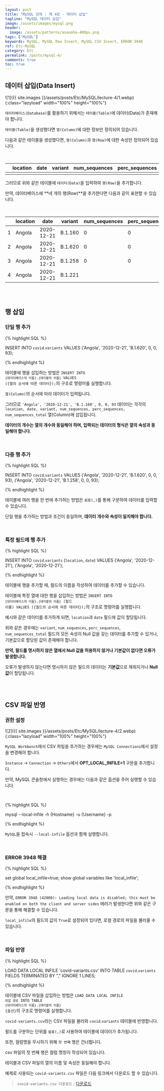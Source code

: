 ```yaml
---
layout: post
title: "MySQL 강좌 : 제 4강 - 데이터 삽입"
tagline: "MySQL 데이터 삽입"
image: /assets/images/mysql.png
header:
  image: /assets/patterns/asanoha-400px.png
tags: ['MySQL']
keywords: MySQL, MySQL Row Insert, MySQL CSV Insert, ERROR 3948
ref: Etc-MySQL
category: Etc
permalink: /posts/mysql-4/
comments: true
toc: true
---
```


## 데이터 삽입(Data Insert)

![1]({{ site.images }}/assets/posts/Etc/MySQL/lecture-4/1.webp){:class="lazyload" width="100%" height="100%"}

`데이터베이스(Database)`를 활용하기 위해서는 `테이블(Table)`에 데이터(Data)가 존재해야 합니다.

`테이블(Table)`을 생성했다면 `열(Column)`에 대한 정보만 정의되어 있습니다.

다음과 같은 테이블을 생성했다면, `열(Column)`과 `행(Row)`에 대한 속성만 정의되어 있습니다.

<br>

| | location | date |	variant | num_sequences | perc_sequences | num_sequences_total |
| :---: | --- | --- | --- | --- | --- | --- |
| | | | | | | |

그러므로 위와 같은 테이블에 `데이터(Data)`을 입력하여 `행(Row)`을 추가합니다.

만약, 데이터베이스에 **네 개의 행(Row)**을 추가한다면 다음과 같이 표현할 수 있습니다.

<br>

| | location | date |	variant | num_sequences | perc_sequences | num_sequences_total |
| :---: | --- | --- | --- | --- | --- | --- |
| 1 | Angola | 2020-12-21 | B.1.160 | 0 | 0 | 93 |
| 2 | Angola | 2020-12-21 | B.1.620 | 0 | 0 | 93 |
| 3 | Angola | 2020-12-21 | B.1.258 | 0 | 0 | 93 |
| 4 | Angola | 2020-12-21 | B.1.221 |  |  | 93 |

<br>
<br>

## 행 삽입

### 단일 행 추가

{% highlight SQL %}

INSERT INTO `covid`.`variants`
VALUES ('Angola', '2020-12-21', 'B.1.620', 0, 0, 93);

{% endhighlight %}

테이블에 행을 삽입하는 방법은 <code>INSERT INTO `{데이터베이스의 이름}`.`{테이블의 이름}` VALUES ({열의 순서에 따른 데이터});</code>의 구조로 명령어를 실행합니다.

`열(Column)`의 순서에 따라 데이터가 입력됩니다.

그러므로 `'Angola', '2020-12-21', 'B.1.160', 0, 0, 93` 데이터는 각각의 `location, date, variant, num_sequences, perc_sequences, num_sequences_total` 열(Column)에 삽입됩니다.

**데이터의 개수는 열의 개수와 동일해야 하며, 입력되는 데이터의 형식은 열의 속성과 동일해야 합니다.**

<br>

### 다중 행 추가

{% highlight SQL %}

INSERT INTO `covid`.`variants`
VALUES ('Angola', '2020-12-21', 'B.1.620', 0, 0, 93),
       ('Angola', '2020-12-21', 'B.1.258', 0, 0, 93);

{% endhighlight %}

테이블에 여러 행을 한 번에 추가하는 방법은 `쉼표(,)`를 통해 구분하여 데이터를 입력할 수 있습니다. 

단일 행을 추가하는 방법과 조건이 동일하며, **데이터 개수와 속성이 일치해야 합니다.**

<br>

### 특정 필드에 행 추가

{% highlight SQL %}

INSERT INTO `covid`.`variants`
       (`location`, `date`)
VALUES ('Angola', '2020-12-21'),
       ('Angola', '2020-12-21'); 

{% endhighlight %}

테이블에 행을 추가할 때, 필드의 이름을 작성하여 데이터를 추가할 수 있습니다.

테이블에 특정 열에 대한 행을 삽입하는 방법은 <code>INSERT INTO `{데이터베이스의 이름}`.`{테이블의 이름}` (필드 이름) VALUES ({필드의 순서에 따른 데이터});</code>의 구조로 명령어를 실행합니다.

예시와 같은 데이터를 추가하게 되면, `location`과 `date` 필드에 값이 할당됩니다.

위와 같은 경우에는 `variant`, `num_sequences`, `perc_sequences`, `num_sequences_total` 필드의 모든 속성이 Null 값을 갖는 데이터를 추가할 수 있거나, 기본값으로 할당된 값이 존재해야 합니다.

**만약, 필드를 명시하지 않은 열에서 Null 값을 허용하지 않거나 기본값이 없다면 오류가 발생합니다.**

오류가 발생하지 않는다면 명시하지 않은 필드의 데이터는 **기본값**으로 채워지거나 **Null 값**이 할당됩니다.

<br>
<br>

## CSV 파일 반영

### 권한 설정

![2]({{ site.images }}/assets/posts/Etc/MySQL/lecture-4/2.webp){:class="lazyload" width="100%" height="100%"}

`MySQL Workbench`에서 CSV 파일을 추가하는 경우에는 `MySQL Connections`에서 설정을 변경해야 합니다.

`Instance` → `Connection` → `Others`에서 **OPT_LOCAL_INFILE=1** 구문을 추가합니다.

만약, MySQL 콘솔창에서 실행하는 경우에는 다음과 같은 옵션을 주어 실행할 수 있습니다.

<br>

{% highlight SQL %}

mysql --local-infile -h {Hostname} -u {Username} -p

{% endhighlight %}

`MySQL`을 접속시 `--local-infile` 옵션과 함께 실행합니다.

<br>

### ERROR 3948 해결

{% highlight SQL %}

set global local_infile=true;
show global variables like 'local_infile';

{% endhighlight %}

만약, `ERROR 3948 (42000): Loading local data is disabled; this must be enabled on both the client and server sides` 에러가 발생한다면 위와 같은 구문을 통해 해결할 수 있습니다.

`local_infile`의 필드의 값이 `True`로 설정되어 있다면, 로컬 경로의 파일을 불러올 수 있습니다. 

<br>

### 파일 반영

{% highlight SQL %}

LOAD DATA LOCAL INFILE 'covid-variants.csv'
INTO TABLE `covid`.`variants`
FIELDS TERMINATED BY ","
IGNORE 1 LINES;

{% endhighlight %}

테이블에 CSV 파일을 삽입하는 방법은 <code>LOAD DATA LOCAL INFILE `파일 경로` INTO TABLE `{데이터베이스의 이름}`.`{테이블의 이름}` {옵션}</code>의 구조로 명령어를 실행합니다.

`covid-variants.csv`라는 CSV 파일을 불러와 `covid`.`variants` 테이블에 반영합니다.

필드를 구분하는 단위를 `쉼표(,)`로 사용하여 테이블에 데이터가 추가됩니다.

또한, 컬럼명을 무시하기 위해 `첫 번째` 행은 건너뜁니다.

csv 파일의 첫 번째 행은 컬럼 명칭이 작성되어 있습니다.

테이블과 CSV 파일의 열의 이름 및 속성은 동일해야 합니다.

예제로 사용되는 `covid-variants.csv` 파일은 다음 링크에서 다운로드 할 수 있습니다.

> `covid-variants.csv 다운로드` : [다운로드][covid-variants]

[covid-variants]: https://www.kaggle.com/pavan9065/covid-variants
